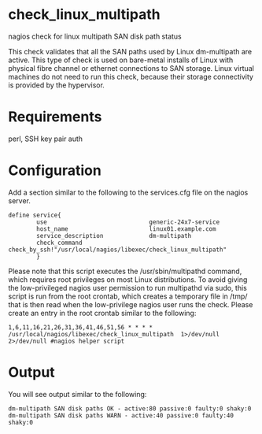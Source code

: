 # check_linux_multipath
nagios check for linux multipath SAN disk path status

This check validates that all the SAN paths used by Linux dm-multipath are active.  This type of check is used on bare-metal installs of Linux with physical fibre channel or ethernet connections to SAN storage.  Linux virtual machines do not need to run this check, because their storage connectivity is provided by the hypervisor.

# Requirements
perl, SSH key pair auth

# Configuration

Add a section similar to the following to the services.cfg file on the nagios server.
```
define service{
        use                             generic-24x7-service
        host_name                       linux01.example.com
        service_description             dm-multipath
        check_command                   check_by_ssh!"/usr/local/nagios/libexec/check_linux_multipath"
        }
```

Please note that this script executes the /usr/sbin/multipathd command, which requires root privileges on most Linux distributions.
To avoid giving the low-privileged nagios user permission to run multipathd via sudo, this script is run from the root crontab, which creates a temporary file in /tmp/ that is then read when the low-privilege nagios user runs the check.  Please create an entry in the root crontab similar to the following:
```
1,6,11,16,21,26,31,36,41,46,51,56 * * * * /usr/local/nagios/libexec/check_linux_multipath  1>/dev/null 2>/dev/null #nagios helper script
```

# Output
You will see output similar to the following:
```
dm-multipath SAN disk paths OK - active:80 passive:0 faulty:0 shaky:0 
dm-multipath SAN disk paths WARN - active:40 passive:0 faulty:40 shaky:0 
```

